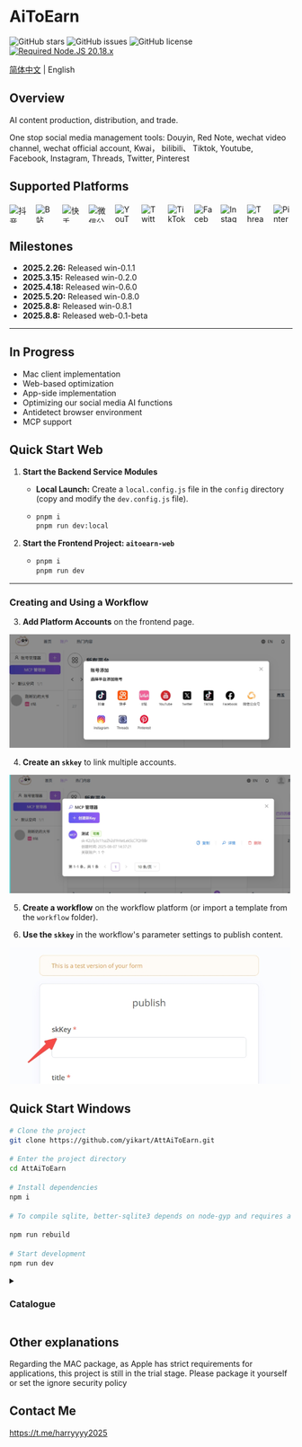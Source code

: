 <!--
 * @Author: nevin
 * @Date: 2025-01-17 19:25:28
 * @LastEditTime: 2025-02-24 20:17:47
 * @LastEditors: nevin
 * @Description:
-->

# AiToEarn

![GitHub stars](https://img.shields.io/github/stars/yikart/AttAiToEarn?color=fa6470)
![GitHub issues](https://img.shields.io/github/issues/yikart/AttAiToEarn?color=d8b22d)
![GitHub license](https://img.shields.io/github/license/yikart/AttAiToEarn)
[![Required Node.JS 20.18.x](https://img.shields.io/static/v1?label=node&message=20.18.x%20&logo=node.js&color=3f893e)](https://nodejs.org/about/releases)

[简体中文](README_CN.md) | English

## Overview

AI content production, distribution, and trade.

One stop social media management tools: Douyin, Red Note, wechat video channel, wechat official account, Kwai， bilibili、  Tiktok, Youtube, Facebook, Instagram, Threads, Twitter, Pinterest

## Supported Platforms

<div style="display: flex; gap: 15px; align-items: center; flex-wrap: wrap; margin: 20px 0;">
    <img src="https://lf1-cdn-tos.bytegoofy.com/goofy/ies/douyin_web/public/favicon.ico" title="抖音" alt="抖音" width="32" height="32" style="object-fit: contain; transition: transform 0.3s;" onmouseover="this.style.transform='scale(1.2)'" onmouseout="this.style.transform='scale(1)'">
    <img src="https://i0.hdslb.com/bfs/static/jinkela/long/images/favicon.ico" title="B站" alt="B站" width="32" height="32" style="object-fit: contain; transition: transform 0.3s;" onmouseover="this.style.transform='scale(1.2)'" onmouseout="this.style.transform='scale(1)'">
    <img src="https://s1-111422.kwimgs.com/kos/nlav111422/ks-web/favicon.ico" title="快手" alt="快手" width="32" height="32" style="object-fit: contain; transition: transform 0.3s;" onmouseover="this.style.transform='scale(1.2)'" onmouseout="this.style.transform='scale(1)'">
    <img src="https://res.wx.qq.com/a/wx_fed/assets/res/NTI4MWU5.ico" title="微信公众号" alt="微信公众号" width="32" height="32" style="object-fit: contain; transition: transform 0.3s;" onmouseover="this.style.transform='scale(1.2)'" onmouseout="this.style.transform='scale(1)'">
    <img src="https://www.youtube.com/s/desktop/3ad23781/img/logos/favicon.ico" title="YouTube" alt="YouTube" width="32" height="32" style="object-fit: contain; transition: transform 0.3s;" onmouseover="this.style.transform='scale(1.2)'" onmouseout="this.style.transform='scale(1)'">
    <img src="https://abs.twimg.com/responsive-web/client-web/icon-svg.ea5ff4aa.svg" title="Twitter" alt="Twitter" width="32" height="32" style="object-fit: contain; transition: transform 0.3s;" onmouseover="this.style.transform='scale(1.2)'" onmouseout="this.style.transform='scale(1)'">
    <img src="https://www.tiktok.com/favicon.ico" title="TikTok" alt="TikTok" width="32" height="32" style="object-fit: contain; transition: transform 0.3s;" onmouseover="this.style.transform='scale(1.2)'" onmouseout="this.style.transform='scale(1)'">
    <img src="https://static.xx.fbcdn.net/rsrc.php/y1/r/ay1hV6OlegS.ico" title="Facebook" alt="Facebook" width="32" height="32" style="object-fit: contain; transition: transform 0.3s;" onmouseover="this.style.transform='scale(1.2)'" onmouseout="this.style.transform='scale(1)'">
    <img src="https://static.cdninstagram.com/rsrc.php/y4/r/QaBlI0OZiks.ico" title="Instagram" alt="Instagram" width="32" height="32" style="object-fit: contain; transition: transform 0.3s;" onmouseover="this.style.transform='scale(1.2)'" onmouseout="this.style.transform='scale(1)'">
    <img src="https://static.cdninstagram.com/rsrc.php/ye/r/lEu8iVizmNW.ico" title="Threads" alt="Threads" width="32" height="32" style="object-fit: contain; transition: transform 0.3s;" onmouseover="this.style.transform='scale(1.2)'" onmouseout="this.style.transform='scale(1)'">
    <img src="https://s.pinimg.com/webapp/logo_transparent_144x144-3da7a67b.png" title="Pinterest" alt="Pinterest" width="32" height="32" style="object-fit: contain; transition: transform 0.3s;" onmouseover="this.style.transform='scale(1.2)'" onmouseout="this.style.transform='scale(1)'">
</div>

## Milestones
* **2025.2.26:** Released win-0.1.1
* **2025.3.15:** Released win-0.2.0
* **2025.4.18:** Released win-0.6.0
* **2025.5.20:** Released win-0.8.0
* **2025.8.8:** Released win-0.8.1
* **2025.8.8:** Released web-0.1-beta

---

## In Progress
* Mac client implementation
* Web-based optimization
* App-side implementation
* Optimizing our social media AI functions
* Antidetect browser environment
* MCP support

## Quick Start Web

1.  **Start the Backend Service Modules**

      - **Local Launch:** Create a `local.config.js` file in the `config` directory (copy and modify the `dev.config.js` file).
      - ```sh
        pnpm i
        pnpm run dev:local
        ```

2.  **Start the Frontend Project: `aitoearn-web`**

      - ```sh
        pnpm i
        pnpm run dev
        ```

-----

### Creating and Using a Workflow

3.  **Add Platform Accounts** on the frontend page.
<img src="./aitoearn_web/workflow/img/account.jpeg" alt="post" width="500"/>

4.  **Create an `skkey`** to link multiple accounts.
<img src="./aitoearn_web/workflow/img/skkey.jpg" alt="post" width="500"/>

5.  **Create a workflow** on the workflow platform (or import a template from the `workflow` folder).

6.  **Use the `skkey`** in the workflow's parameter settings to publish content.
<img src="./aitoearn_web/workflow/img/fl.jpeg" alt="post" width="500"/>


## Quick Start Windows

```sh
# Clone the project
git clone https://github.com/yikart/AttAiToEarn.git

# Enter the project directory
cd AttAiToEarn

# Install dependencies
npm i

# To compile sqlite, better-sqlite3 depends on node-gyp and requires a local python environment. Please refer to the installation materials of node-gyp by yourself

npm run rebuild

# Start development
npm run dev
```




<details>
<summary><h3>Catalogue</h3></summary>
<upper><h4>Upper Frame</h4></upper>
- vite [template-react-ts](https://github.com/vitejs/vite/tree/main/packages/create-vite/template-react-ts)
- Electron + react [electron-vite-react](https://github.com/electron-vite/electron-vite-react)

\_🚨 By default, files in the 'electron' folder will be built to 'dis-electron'

```tree
├── build                                    Build-related files
│
├── common                                   Shared types/constants between renderer and main processes
│
├── electron                                Electron source code
│   ├── db                                  SQLite3 database
│   │   ├── migrations                      Database migration scripts
│   │   ├── models                          Database entities
│   │   ├── scripts                         Database scripts
│   │   └── index.ts                        Database entry
│   ├── global                              Renderer process globals
│   ├── main                                Main process source
│   │   ├── api                             Business APIs
│   │   ├── core                            Core modules (DI, decorators)
│   │   └── ...                             Others
│   ├── plat                                Third-party platforms
│   ├── preload                             Preload-scripts
│   ├── tray                                System tray
│   └── util                                Utilities
│
├── public                                  Public assets
│
├── scripts                                 Build scripts
│
├── release                                 Build output
│   └── {version}
│       ├── {os}-{os_arch}                  Unpacked binaries
│       └── {app_name}_{version}.{ext}      Installers
│
├── public                                  Same as Vite template's public
└── src                                     Renderer process source (React)
```
</details>

## Other explanations

Regarding the MAC package, as Apple has strict requirements for applications, this project is still in the trial stage. Please package it yourself or set the ignore security policy

## Contact Me
https://t.me/harryyyy2025

